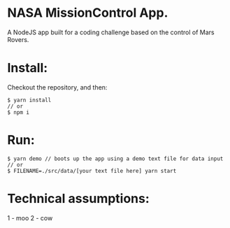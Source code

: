 # NASA MissionControl App.
A NodeJS app built for a coding challenge based on the control of Mars Rovers.

# Install:
Checkout the repository, and then:
```
$ yarn install
// or
$ npm i
```

# Run:
```
$ yarn demo // boots up the app using a demo text file for data input
// or
$ FILENAME=./src/data/[your text file here] yarn start
```

# Technical assumptions:
  1 - moo
  2 - cow
